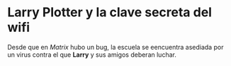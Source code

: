 # Larry Plotter y la clave secreta del wifi

Desde que en *Matrix* hubo un bug, la escuela se eencuentra asediada por un virus
contra el que **Larry** y sus amigos deberan luchar.